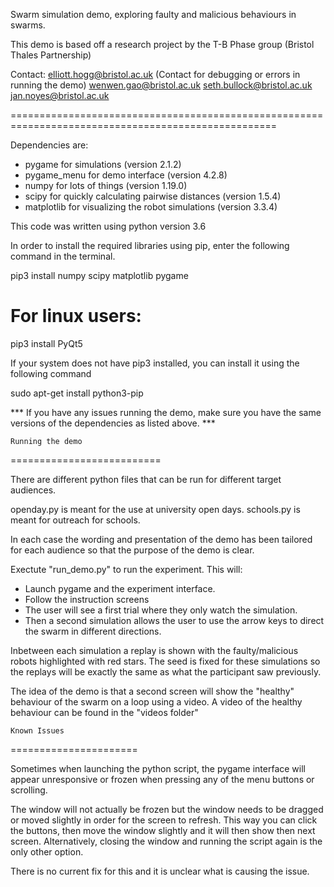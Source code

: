 
Swarm simulation demo, exploring faulty and malicious behaviours in swarms.

This demo is based off a research project by the T-B Phase group (Bristol Thales Partnership)

Contact:
elliott.hogg@bristol.ac.uk (Contact for debugging or errors in running the demo)
wenwen.gao@bristol.ac.uk
seth.bullock@bristol.ac.uk
jan.noyes@bristol.ac.uk

====================================================================================================

Dependencies are:
+   pygame for simulations (version 2.1.2)
+   pygame_menu for demo interface (version 4.2.8)
+   numpy for lots of things (version 1.19.0)
+   scipy for quickly calculating pairwise distances (version 1.5.4)
+   matplotlib for visualizing the robot simulations (version 3.3.4)

This code was written using python version 3.6

In order to install the required libraries using pip, enter the following command in the terminal.

pip3 install numpy scipy matplotlib pygame
# For linux users:
pip3 install PyQt5

If your system does not have pip3 installed, you can install it using the following command

sudo apt-get install python3-pip

*** If you have any issues running the demo, make sure you have the same versions of the dependencies as listed above. ***

	Running the demo
==========================

There are different python files that can be run for different target audiences.

openday.py is meant for the use at university open days.
schools.py is meant for outreach for schools.

In each case the wording and presentation of the demo has been tailored for each audience so that the 
purpose of the demo is clear.

Exectute "run_demo.py" to run the experiment. This will:
+ Launch pygame and the experiment interface.
+ Follow the instruction screens
+ The user will see a first trial where they only watch the simulation.
+ Then a second simulation allows the user to use the arrow keys to direct the swarm in different directions. 

Inbetween each simulation a replay is shown with the faulty/malicious robots highlighted with red stars. 
The seed is fixed for these simulations so the replays will be exactly the same as what the participant saw
previously.

The idea of the demo is that a second screen will show the "healthy" behaviour of the swarm on a loop using a video. 
A video of the healthy behaviour can be found in the "videos folder"


	Known Issues
======================

Sometimes when launching the python script, the pygame interface will appear unresponsive or frozen when
pressing any of the menu buttons or scrolling.

The window will not actually be frozen but the window needs to be dragged or moved slightly in order
for the screen to refresh. This way you can click the buttons, then move the window slightly and it 
will then show then next screen. Alternatively, closing the window and running the script again is the
only other option.

There is no current fix for this and it is unclear what is causing the issue. 














